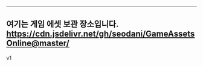 --------------------------------------------------------------------------
여기는 게임 에셋 보관 장소입니다.
https://cdn.jsdelivr.net/gh/seodani/GameAssetsOnline@master/
--------------------------------------------------------------------------
v1
